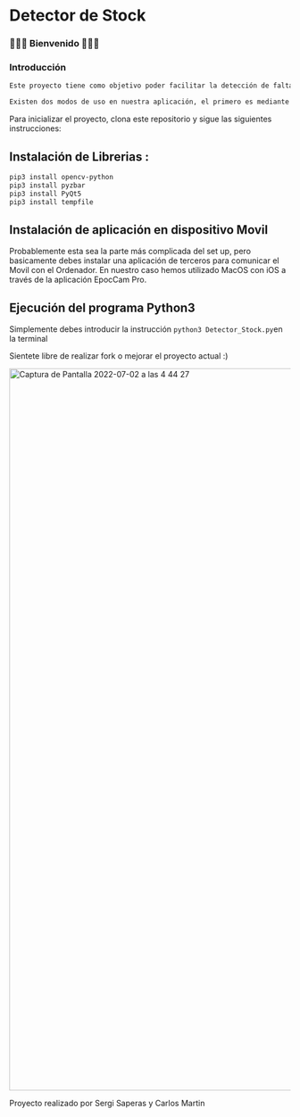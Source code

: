 # Detector de Stock 

### **👾👾👾 Bienvenido 👾👾👾**
### **Introducción**
```bash
Este proyecto tiene como objetivo poder facilitar la detección de falta de stock en supermercados o tiendas, mediante la adición de codigos QR debajo de los productos, de modo que cuando hay falta de material, el propio QR queda al descubierto y la camara puede analizar este QR y saber que producto falta. 

Existen dos modos de uso en nuestra aplicación, el primero es mediante imagenes y el segundo es mediante video. En ambos modos, los frames son analizados mediante un modelo preentrenado de Deep Learning especializado en detección de codigos QR, haciendo que se detecten con facilidad y puedan ser procesados a una libreria de escaneo de codigos QR y asi obtener el producto correspondiente.
```

Para inicializar el proyecto, clona este repositorio y sigue las siguientes instrucciones:
## Instalación de Librerias :
```bash
pip3 install opencv-python
pip3 install pyzbar
pip3 install PyQt5
pip3 install tempfile
```
## Instalación de aplicación en dispositivo Movil
Probablemente esta sea la parte más complicada del set up, pero basicamente debes instalar una aplicación de terceros 
para comunicar el Movil con el Ordenador. En nuestro caso hemos utilizado MacOS con iOS a través de la aplicación EpocCam Pro.
    
## Ejecución del programa Python3 
    
Simplemente debes introducir la instrucción `python3 Detector_Stock.py`en la terminal

Sientete libre de realizar fork o mejorar el proyecto actual :) 



<img width="1295" alt="Captura de Pantalla 2022-07-02 a las 4 44 27" src="https://user-images.githubusercontent.com/62452212/176983835-da43187d-02b1-4d92-a565-43c82f5e87b2.png">


Proyecto realizado por Sergi Saperas y Carlos Martin 
